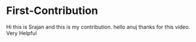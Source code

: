 # First-Contribution
Hi this is Srajan and this is my contribution.
hello anuj thanks for this video. Very Helpful
